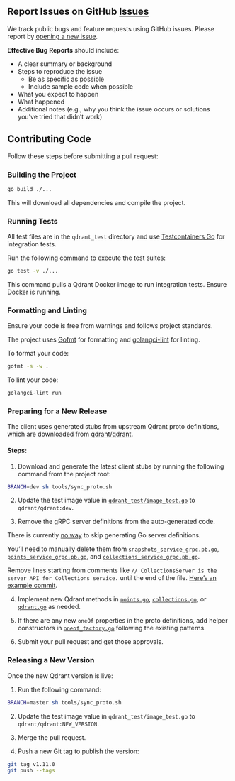 ## Report Issues on GitHub [Issues](https://github.com/qdrant/go-client/issues)

We track public bugs and feature requests using GitHub issues. Please report by [opening a new issue](https://github.com/qdrant/go-client/issues/new).

**Effective Bug Reports** should include:

- A clear summary or background
- Steps to reproduce the issue
  - Be as specific as possible
  - Include sample code when possible
- What you expect to happen
- What happened
- Additional notes (e.g., why you think the issue occurs or solutions you’ve tried that didn’t work)

## Contributing Code

Follow these steps before submitting a pull request:

### Building the Project

```bash
go build ./...
```

This will download all dependencies and compile the project.

### Running Tests

All test files are in the `qdrant_test` directory and use [Testcontainers Go](https://golang.testcontainers.org/) for integration tests.

Run the following command to execute the test suites:

```bash
go test -v ./...
```

This command pulls a Qdrant Docker image to run integration tests. Ensure Docker is running.

### Formatting and Linting

Ensure your code is free from warnings and follows project standards.

The project uses [Gofmt](https://go.dev/blog/gofmt) for formatting and [golangci-lint](https://github.com/golangci/golangci-lint) for linting.

To format your code:

```bash
gofmt -s -w .
```

To lint your code:

```bash
golangci-lint run
```

### Preparing for a New Release

The client uses generated stubs from upstream Qdrant proto definitions, which are downloaded from [qdrant/qdrant](https://github.com/qdrant/qdrant/tree/master/lib/api/src/grpc/proto).

#### Steps:

1. Download and generate the latest client stubs by running the following command from the project root:

```bash
BRANCH=dev sh tools/sync_proto.sh
```

2. Update the test image value in [`qdrant_test/image_test.go`](https://github.com/qdrant/go-client/blob/new-client/qdrant_test/image_test.go) to `qdrant/qdrant:dev`.

3. Remove the gRPC server definitions from the auto-generated code. 

There is currently [no way](https://github.com/golang/protobuf/issues/373) to skip generating Go server definitions.

You’ll need to manually delete them from [`snapshots_service_grpc.pb.go`](https://github.com/qdrant/go-client/blob/new-client/qdrant/snapshots_service_grpc.pb.go), [`points_service_grpc.pb.go`](https://github.com/qdrant/go-client/blob/new-client/qdrant/points_service.pb.go), and [`collections_service_grpc.pb.go`](https://github.com/qdrant/go-client/blob/new-client/qdrant/collections_service_grpc.pb.go).

Remove lines starting from comments like `// CollectionsServer is the server API for Collections service.` until the end of the file. [Here’s an example commit](https://github.com/qdrant/go-client/commit/6d04e31bb2acccf54f964a634df8930533642892).

4. Implement new Qdrant methods in [`points.go`](https://github.com/qdrant/go-client/blob/new-client/qdrant/points.go), [`collections.go`](https://github.com/qdrant/go-client/blob/new-client/qdrant/collections.go), or [`qdrant.go`](https://github.com/qdrant/go-client/blob/new-client/qdrant/qdrant.go) as needed.

5. If there are any new `oneOf` properties in the proto definitions, add helper constructors in [`oneof_factory.go`](https://github.com/qdrant/go-client/blob/new-client/qdrant/oneof_factory.go) following the existing patterns.

6. Submit your pull request and get those approvals.

### Releasing a New Version

Once the new Qdrant version is live:

1. Run the following command:

```bash
BRANCH=master sh tools/sync_proto.sh
```

2. Update the test image value in `qdrant_test/image_test.go` to `qdrant/qdrant:NEW_VERSION`.

3. Merge the pull request.

4. Push a new Git tag to publish the version:

```bash
git tag v1.11.0
git push --tags
```
